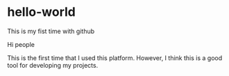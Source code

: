 # hello-world
This is my fist time with github

Hi people

This is the first time that I used this platform. However, I think this is a good tool for developing my projects.

